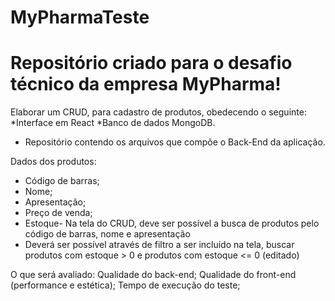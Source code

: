 # MyPharmaTeste

# Repositório criado para o desafio técnico da empresa MyPharma! 

Elaborar um CRUD, para cadastro de produtos, obedecendo o seguinte:
*Interface em React
*Banco de dados MongoDB.
* Repositório contendo os arquivos que compõe o Back-End da aplicação.

Dados dos produtos:
* Código de barras;
* Nome;
* Apresentação;
* Preço de venda;
* Estoque- Na tela do CRUD, deve ser possível a busca de produtos pelo código de barras, nome e apresentação
* Deverá ser possível através de filtro a ser incluído na tela, buscar produtos com estoque > 0 e produtos com estoque <= 0 (editado)

O que será avaliado:
Qualidade do back-end;
Qualidade do front-end (performance e estética);
Tempo de execução do teste;
